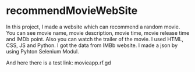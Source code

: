 # recommendMovieWebSite
In this project, I made a website which can recommend a random movie. You can see movie name, movie description, movie time, movie release time and IMDb point. Also you can watch the trailer of the movie. I used HTML, CSS, JS and Python. I got the data from IMBb website. I made a json by using Pyhton Selenium Modul.

And here there is a test link:
movieapp.rf.gd
